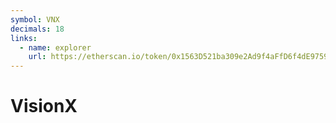 ```yaml
---
symbol: VNX
decimals: 18
links:
  - name: explorer
    url: https://etherscan.io/token/0x1563D521ba309e2Ad9f4aFfD6f4dE9759E8d4F21
---
```


# VisionX
